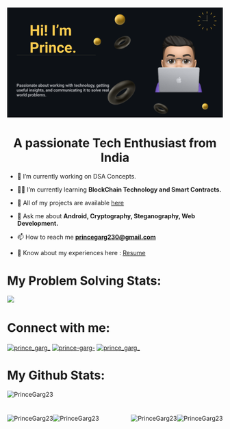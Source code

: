 <div class="banner-gif" align="center" height="300">
<p><img src="./assets/read.png"></p>
</div>
<h1 align="center">A passionate Tech Enthusiast from India</h1>

- 🔭 I’m currently working on DSA Concepts.

- 👨‍💻 I’m currently learning **BlockChain Technology and Smart Contracts.**

- 🌱 All of my projects are available  [here](https://github.com/PrinceGarg23)

- 💬 Ask me about **Android, Cryptography, Steganography, Web Development.**

- 📫 How to reach me **princegarg230@gmail.com**

- 📄 Know about my experiences here : [Resume](https://drive.google.com/file/d/1YuNeD9EnjvVUf69xOBzFEudO1HSVGtaM/view?usp=drive_link)

# My Problem Solving Stats:
<p><img src="https://stats.justsong.cn/api/leetcode/?username=prince_garg_&theme=dark"></p>

# Connect with me:
<p align="left">
<a href="https://twitter.com/prince_garg_" target="blank"><img align="center" src="https://raw.githubusercontent.com/rahuldkjain/github-profile-readme-generator/master/src/images/icons/Social/twitter.svg" alt="prince_garg_" height="30" width="40" /></a>
<a href="https://linkedin.com/in/prince-garg-" target="blank"><img align="center" src="https://raw.githubusercontent.com/rahuldkjain/github-profile-readme-generator/master/src/images/icons/Social/linked-in-alt.svg" alt="prince-garg-" height="30" width="40" /></a>
<a href="https://instagram.com/prince_garg_" target="blank"><img align="center" src="https://raw.githubusercontent.com/rahuldkjain/github-profile-readme-generator/master/src/images/icons/Social/instagram.svg" alt="prince_garg_" height="30" width="40" /></a>
</p>

# My Github Stats:
<p><img align="centre" src="http://github-profile-summary-cards.vercel.app/api/cards/profile-details?username=PrinceGarg23&theme=radical" alt="PrinceGarg23" /></p>

# 
<p><img align="left" src="http://github-profile-summary-cards.vercel.app/api/cards/repos-per-language?username=PrinceGarg23&theme=radical" alt="PrinceGarg23" /></p>
<p><img align="right" src="http://github-profile-summary-cards.vercel.app/api/cards/most-commit-language?username=PrinceGarg23&theme=radical" alt="PrinceGarg23" /></p>
<p><img align="left" src="http://github-profile-summary-cards.vercel.app/api/cards/stats?username=PrinceGarg23&theme=radical" alt="PrinceGarg23" /></p>
<p><img align="right" src="http://github-profile-summary-cards.vercel.app/api/cards/productive-time?username=PrinceGarg23&theme=radical" alt="PrinceGarg23" /></p>
